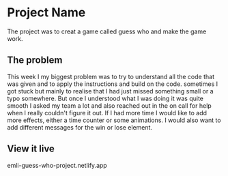 # Project Name

The project was to creat a game called guess who and make the game work. 

## The problem

This week I my biggest problem was to try to understand all the code that was given and to apply the instructions and build on the code. sometimes I got stuck but mainly to realise that I had just missed something small or a typo somewhere. But once I understood what I was doing it was quite smooth I asked my team a lot and also reached out in the on call for help when I really couldn't figure it out. If I had more time I would like to add more effects, either a time counter or some animations. I would also want to add different messages for the win or lose element. 

## View it live

emli-guess-who-project.netlify.app
